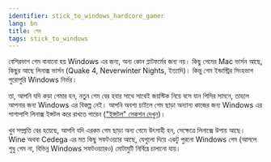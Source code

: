```yaml
---
identifier: stick_to_windows_hardcore_gamer
lang: bn
title: গেম
tags: stick_to_windows
---
```


বেশিরভাগ গেম বানানো হয় Windows এর জন্য, অন্য কোন প্লাটফর্মের জন্য নয়। কিছু গেমের Mac ভার্সন আছে, কিছুর আছে লিনাক্স ভার্সন (Quake 4, 
Neverwinter Nights, ইত্যাদি)। কিন্তু গেম ইন্ডাস্ট্রির সিংহভাগ পুরোপুরি Windows নির্ভর।

তা, আপনি যদি কড়া গেমার হন, নতুন গেম বের হবার সাথে সাথেই জয়স্টিক নিয়ে বসে যান পিসির সামনে, তাহলে আপনার জন্য Windows এর বিকল্প নেই। আপনি অবশ্য চাইলে গেম ছাড়া অন্যান্য কাজের জন্য Windows এর পাশাপাশি লিনাক্স ইন্সটল করে রাখতে পারেন (<a href="/switch/install/index_bn.php">"ইন্সটল" সেকশন দেখুন</a>)। 

খুব সম্প্রতি বের হয়েছে, আপনি যদি এরকম গেম ছাড়া অন্য গেমে উৎসাহী হন, সেক্ষেত্রে লিনাক্সে উপায় আছে। Wine অথবা Cedega এর মত কিছু সফটওয়্যার আছে, যেগুলো দিয়ে একটু পুরনো Windows গেম (আসলে শুধু গেম না, বিভিন্ন Windows সফটওয়্যারও) মোটামুটি নির্বিঘ্নে চালানো যায়।


